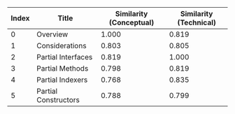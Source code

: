 | Index | Title | Similarity (Conceptual) | Similarity (Technical) |
|-------|-------|-------------------------|------------------------|
| 0 | Overview | 1.000 | 0.819 |
| 1 | Considerations | 0.803 | 0.805 |
| 2 | Partial Interfaces | 0.819 | 1.000 |
| 3 | Partial Methods | 0.798 | 0.819 |
| 4 | Partial Indexers | 0.768 | 0.835 |
| 5 | Partial Constructors | 0.788 | 0.799 |
